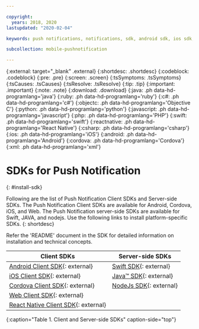 ```yaml
---

copyright:
  years: 2018, 2020
lastupdated: "2020-02-04"

keywords: push notifications, notifications, sdk, android sdk, ios sdk, cordova sdk, web sdk, react native sdk

subcollection: mobile-pushnotification

---
```


{:external: target="_blank" .external}
{:shortdesc: .shortdesc}
{:codeblock: .codeblock}
{:pre: .pre}
{:screen: .screen}
{:tsSymptoms: .tsSymptoms}
{:tsCauses: .tsCauses}
{:tsResolve: .tsResolve}
{:tip: .tip}
{:important: .important}
{:note: .note}
{:download: .download}
{:java: .ph data-hd-programlang='java'}
{:ruby: .ph data-hd-programlang='ruby'}
{:c#: .ph data-hd-programlang='c#'}
{:objectc: .ph data-hd-programlang='Objective C'}
{:python: .ph data-hd-programlang='python'}
{:javascript: .ph data-hd-programlang='javascript'}
{:php: .ph data-hd-programlang='PHP'}
{:swift: .ph data-hd-programlang='swift'}
{:reactnative: .ph data-hd-programlang='React Native'}
{:csharp: .ph data-hd-programlang='csharp'}
{:ios: .ph data-hd-programlang='iOS'}
{:android: .ph data-hd-programlang='Android'}
{:cordova: .ph data-hd-programlang='Cordova'}
{:xml: .ph data-hd-programlang='xml'}

# SDKs for Push Notification
{: #install-sdk}

Following are the list of Push Notification Client SDKs and Server-side SDKs. The Push Notification Client SDKs are available for Android, Cordova, iOS, and Web. The Push Notification server-side SDKs are available for Swift, JAVA, and nodejs. Use the following links to install platform-specific SDKs.
{: shortdesc}

Refer the 'README' document in the SDK for detailed information on installation and technical concepts.

|Client SDKs                         |Server-side SDKs                     |
|------------------------------------|-------------------------------------|
|[Android Client SDK](https://github.com/ibm-bluemix-mobile-services/bms-clientsdk-android-push){: external} |[Swift SDK](https://github.com/ibm-bluemix-mobile-services/bms-pushnotifications-serversdk-swift){: external} |
|[iOS Client SDK](https://github.com/ibm-bluemix-mobile-services/bms-clientsdk-swift-push){: external} |[Java&trade; SDK](https://github.com/ibm-bluemix-mobile-services/bms-pushnotifications-serversdk-java){: external} |
|[Cordova Client SDK](https://github.com/ibm-bluemix-mobile-services/bms-clientsdk-cordova-plugin-push){: external} |[NodeJs SDK](https://github.com/ibm-bluemix-mobile-services/bms-pushnotifications-serversdk-nodejs){: external} |
|[Web Client SDK](https://github.com/ibm-bluemix-mobile-services/bms-clientsdk-javascript-webpush){: external} | |
|[React Native Client SDK](https://github.com/ibm-bluemix-mobile-services/bms-push-react-native){: external} | |
{:caption="Table 1. Client and Server-side SDKs" caption-side="top"}

